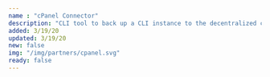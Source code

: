 ```yaml
---
name : "cPanel Connector"
description: "CLI tool to back up a CLI instance to the decentralized cloud"
added: 3/19/20
updated: 3/19/20
new: false
img: "/img/partners/cpanel.svg"
ready: false
---
```

